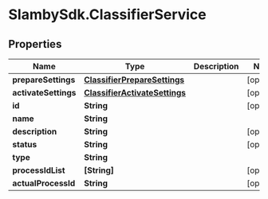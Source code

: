 # SlambySdk.ClassifierService

## Properties
Name | Type | Description | Notes
------------ | ------------- | ------------- | -------------
**prepareSettings** | [**ClassifierPrepareSettings**](ClassifierPrepareSettings.md) |  | [optional] 
**activateSettings** | [**ClassifierActivateSettings**](ClassifierActivateSettings.md) |  | [optional] 
**id** | **String** |  | [optional] 
**name** | **String** |  | 
**description** | **String** |  | [optional] 
**status** | **String** |  | [optional] 
**type** | **String** |  | 
**processIdList** | **[String]** |  | [optional] 
**actualProcessId** | **String** |  | [optional] 



